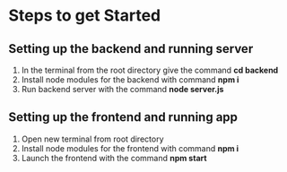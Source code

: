 # Steps to get Started

## Setting up the backend and running server

1. In the terminal from the root directory give the command **cd backend**
2. Install node modules for the backend with command **npm i**
3. Run backend server with the command **node server.js**

## Setting up the frontend and running app

1. Open new terminal from root directory
2. Install node modules for the frontend with command **npm i**
3. Launch the frontend with the command **npm start**